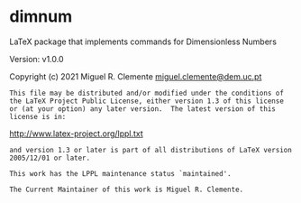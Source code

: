 # dimnum
LaTeX package that implements commands for Dimensionless Numbers

Version: v1.0.0

Copyright (c) 2021 Miguel R. Clemente <miguel.clemente@dem.uc.pt>

	This file may be distributed and/or modified under the conditions of
	the LaTeX Project Public License, either version 1.3 of this license
	or (at your option) any later version.  The latest version of this
	license is in:

   http://www.latex-project.org/lppl.txt

	and version 1.3 or later is part of all distributions of LaTeX version
	2005/12/01 or later.

	This work has the LPPL maintenance status `maintained'.
 
	The Current Maintainer of this work is Miguel R. Clemente.
